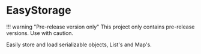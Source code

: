 # EasyStorage

!!! warning "Pre-release version only"
    This project only contains pre-release versions. Use with caution.

Easily store and load serializable objects, List's and Map's.
